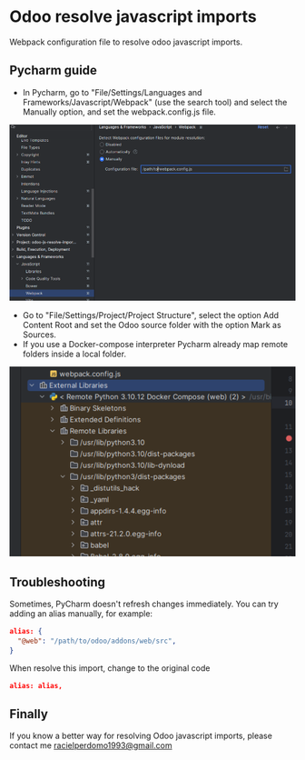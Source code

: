 # Odoo resolve javascript imports

Webpack configuration file to resolve odoo javascript imports.

## Pycharm guide

- In Pycharm, go to "File/Settings/Languages and Frameworks/Javascript/Webpack" (use the search tool) and select the Manually option, and set the webpack.config.js file.

![Img01](images/img01.png)
- Go to "File/Settings/Project/Project Structure", select the option Add Content Root and set the Odoo source folder with the option Mark as Sources.
- If you use a Docker-compose interpreter Pycharm already map remote folders inside a local folder.

![Img02](images/img02.png)

## Troubleshooting
Sometimes, PyCharm doesn't refresh changes immediately. You can try adding an alias manually, for example:
```json
alias: {
  "@web": "/path/to/odoo/addons/web/src",
}
```
When resolve this import, change to the original code
```json
alias: alias,
```
## Finally
If you know a better way for resolving Odoo javascript imports, please contact me
racielperdomo1993@gmail.com
